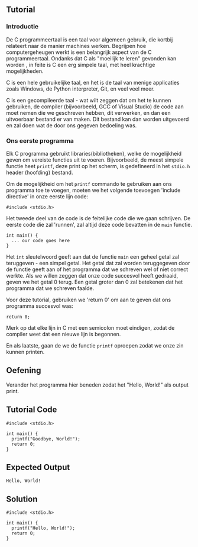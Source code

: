 Tutorial
--------

### Introductie

De C programmeertaal is een taal voor algemeen gebruik, die kortbij relateert naar de manier machines werken.
Begrijpen hoe computergeheugen werkt is een belangrijk aspect van de C programmeertaal. Ondanks dat C als "moeilijk te leren" gevonden kan worden
, in feite is C een erg simpele taal, met heel krachtige mogelijkheden.

C is een hele gebruikelijke taal, en het is de taal van menige applicaties zoals Windows, de Python interpreter, Git, en veel veel meer.

C is een gecompileerde taal - wat wilt zeggen dat om het te kunnen gebruiken, de compiler (bijvoorbeeld, GCC of Visual Studio) de code aan moet nemen die
we geschreven hebben, dit verwerken, en dan een uitvoerbaar bestand er van maken. Dit bestand kan dan worden uitgevoerd en zal doen wat de door ons gegeven bedoeling was.

### Ons eerste programma

Elk C programma gebruikt libraries(bibliotheken), welke de mogelijkheid geven om vereiste functies uit te voeren. Bijvoorbeeld, de meest simpele functie
heet `printf`, deze print op het scherm, is gedefineerd in het `stdio.h` header (hoofding) bestand. 

Om de mogelijkheid om het `printf` commando te gebruiken aan ons programma toe te voegen, moeten we het volgende toevoegen 'include directive' in onze eerste lijn code:

    #include <stdio.h>

Het tweede deel van de code is de feitelijke code die we gaan schrijven. De eerste code die zal 'runnen', zal altijd deze code bevatten in de `main` functie. 

    int main() {
      ... our code goes here
    }

Het `int` sleutelwoord geeft aan dat de functie `main` een geheel getal zal teruggeven - een simpel getal. Het getal dat zal worden teruggegeven  door de functie geeft aan of het programma dat we schreven wel of niet correct werkte.
Als we willen zeggen dat onze code succesvol heeft gedraaid, geven we het getal 0 terug. Een getal groter dan 0 zal betekenen dat het programma dat we schreven faalde.

Voor deze tutorial, gebruiken we 'return 0' om aan te geven dat ons programma succesvol was:

    return 0;

Merk op dat elke lijn in C met een semicolon moet eindigen, zodat de compiler weet dat een nieuwe lijn is begonnen.

En als laatste, gaan de we de functie `printf` oproepen zodat we onze zin kunnen printen.

Oefening
--------

Verander het programma hier beneden zodat het "Hello, World!" als output print. 

Tutorial Code
-------------

    #include <stdio.h>

    int main() {
      printf("Goodbye, World!");
      return 0;
    }

Expected Output
---------------

    Hello, World!

Solution
--------

    #include <stdio.h>

    int main() {
      printf("Hello, World!");
      return 0;
    }
